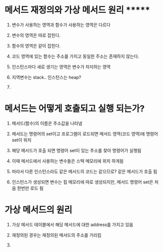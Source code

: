 # 메서드 재정의와 가상 메서드 원리 *****

1. 변수가 사용하는 영역과 함수가 사용하는 영역은 다르다

2. 변수의 영역은 따로 잡힌다.

3. 함수의 영역은 같이 잡힌다.

4. 코드 영역에 있는 함수는 주소를 가지고 동일한 주소는 존재하지 않는다.

5. 인스턴스마다 새로 생기는 영역은 변수가 차지하는 영역

6. 지역변수는 stack.. 인스턴스는 heap?

7. 

# 메서드는 어떻게 호출되고 실행 되는가?

1. 메서드(함수)의 이름은 주소값을 나타냄

2. 메서드는 명령어의 set이고 프로그램이 로드되면 메서드 영역(코드 영역)에 명령어 set이 위치

3. 해당 메서드가 호출 되면 명령어 set이 있는 주소를 찾아 명령어가 실행됨

4. 이때 메서드에서 사용하는 변수들은 스택 메모리에 위치 하게됨

5. 따라서 다른 인스턴스라도 같은 메서드의 코드는 같으므로?  같은 메서드가 호출 됨

6. 인스턴스가 생성되면 변수는 힙 메모리에 따로 생성되지만, 메서드 명령어 set은 처음 한번만 로드 됨

# 가상 메서드의 원리

1. 가상 메서드 테이블에서 해당 메서드에 대한 address를 가지고 있음

2. 재정의된 경우는 재정의된 메서드의 주소를 가리킴

3. 